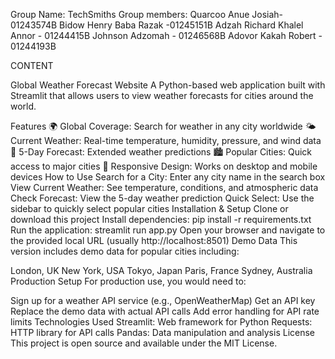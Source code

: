 Group Name: TechSmiths
Group members:
Quarcoo Anue Josiah-01243574B
Bidow Henry Baba Razak -01245151B
Adzah Richard Khalel Annor - 01244415B
Johnson Adzomah - 01246568B
Adovor Kakah Robert - 01244193B

CONTENT

Global Weather Forecast Website
A Python-based web application built with Streamlit that allows users to view weather forecasts for cities around the world.

Features
🌍 Global Coverage: Search for weather in any city worldwide
🌤️ Current Weather: Real-time temperature, humidity, pressure, and wind data
📅 5-Day Forecast: Extended weather predictions
🏙️ Popular Cities: Quick access to major cities
📱 Responsive Design: Works on desktop and mobile devices
How to Use
Search for a City: Enter any city name in the search box
View Current Weather: See temperature, conditions, and atmospheric data
Check Forecast: View the 5-day weather prediction
Quick Select: Use the sidebar to quickly select popular cities
Installation & Setup
Clone or download this project
Install dependencies:
pip install -r requirements.txt
Run the application:
streamlit run app.py
Open your browser and navigate to the provided local URL (usually http://localhost:8501)
Demo Data
This version includes demo data for popular cities including:

London, UK
New York, USA
Tokyo, Japan
Paris, France
Sydney, Australia
Production Setup
For production use, you would need to:

Sign up for a weather API service (e.g., OpenWeatherMap)
Get an API key
Replace the demo data with actual API calls
Add error handling for API rate limits
Technologies Used
Streamlit: Web framework for Python
Requests: HTTP library for API calls
Pandas: Data manipulation and analysis
License
This project is open source and available under the MIT License.



